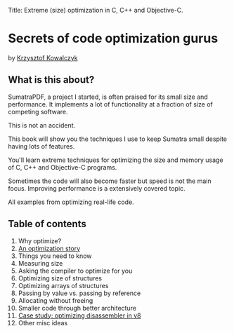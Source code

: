 Title: Extreme (size) optimization in C, C++ and Objective-C.

# Secrets of code optimization gurus

by [Krzysztof Kowalczyk](http://blog.kowalczyk.info)

## What is this about?

SumatraPDF, a project I started, is often praised for its small size and
performance. It implements a lot of functionality at a fraction of size
of competing software.

This is not an accident.

This book will show you the techniques I use to keep Sumatra small despite
having lots of features.

You'll learn extreme techniques for optimizing the size and memory usage of C,
C++ and Objective-C programs.

Sometimes the code will also become faster but speed is not the
main focus. Improving performance is a extensively covered topic.

All examples from optimizing real-life code.

## Table of contents

1.  Why optimize?
2.  [An optimization story](optimization_story.html)
3.  Things you need to know
4.  Measuring size
5.  Asking the compiler to optimize for you
6.  Optimizing size of structures
7.  Optimizing arrays of structures
8.  Passing by value vs. passing by reference
9.  Allocating without freeing
10. Smaller code through better architecture
11. [Case study: optimizing disassembler in v8](optimizing_v8.html)
12. Other misc ideas

